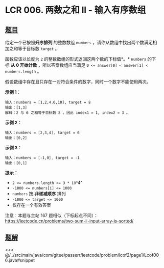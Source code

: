 # LCR 006. 两数之和 II - 输入有序数组

## [题目](https://leetcode.cn/problems/kLl5u1/)
给定一个已按照**升序排列** 的整数数组 `numbers` ，请你从数组中找出两个数满足相加之和等于目标数 `target` 。

函数应该以长度为 `2` 的整数数组的形式返回这两个数的下标值*。* `numbers` 的下标 **从 0 开始计数** ，所以答案数组应当满足 `0 <= answer[0] < answer[1] < numbers.length` 。

假设数组中存在且只存在一对符合条件的数字，同时一个数字不能使用两次。

**示例 1：**

```
输入：numbers = [1,2,4,6,10], target = 8
输出：[1,3]
解释：2 与 6 之和等于目标数 8 。因此 index1 = 1, index2 = 3 。
```

**示例 2：**

```
输入：numbers = [2,3,4], target = 6
输出：[0,2]
```

**示例 3：**

```
输入：numbers = [-1,0], target = -1
输出：[0,1]
```

**提示：**

* `2 <= numbers.length <= 3 * 10`^4^
* `-1000 <= numbers[i] <= 1000`
* `numbers` 按 **非递减顺序** 排列
* `-1000 <= target <= 1000`
* 仅存在一个有效答案

注意：本题与主站 167 题相似（下标起点不同）：<https://leetcode.cn/problems/two-sum-ii-input-array-is-sorted/>


## [题解](https://github.com/PasseRR/JavaLeetCode/blob/master/src/main/java/com/gitee/passerr/leetcode/problem/lcof2/page1/Lcof006.java)

<<< @/../src/main/java/com/gitee/passerr/leetcode/problem/lcof2/page1/Lcof006.java#snippet
